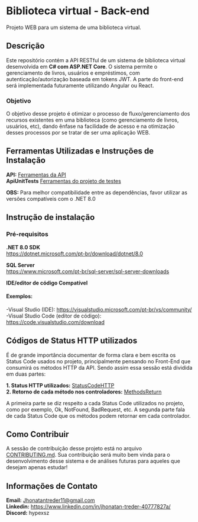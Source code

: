 # Biblioteca virtual - Back-end
Projeto WEB para um sistema de uma biblioteca virtual.
## Descrição
Este repositório contém a API RESTful de um sistema de biblioteca virtual desenvolvida em **C# com ASP.NET Core**. 
O sistema permite o gerenciamento de livros, usuários e empréstimos, com autenticação/autorização baseada em tokens JWT. 
A parte do front-end será implementada futuramente utilizando Angular ou React.
### Objetivo
O objetivo desse projeto é otimizar o processo de fluxo/gerenciamento dos recursos existentes em uma biblioteca (como gerenciamento de livros, usuários, etc),
dando ênfase na facilidade de acesso e na otimização desses processos por se tratar de ser uma aplicação WEB.

## Ferramentas Utilizadas e Instruções de Instalação

**API:** [Ferramentas da API](./docs/FerramentasAPI.md) <br>
**ApiUnitTests** [Ferramentas do projeto de testes](./docs/FerramentasTestAPI.md) <br>

**OBS:** Para melhor compatibilidade entre as dependências, favor utilizar as versões compatíveis com o .NET 8.0 

## Instrução de instalação
### Pré-requisitos

**.NET 8.0 SDK** <br>
https://dotnet.microsoft.com/pt-br/download/dotnet/8.0 <br>

**SQL Server** <br>
https://www.microsoft.com/pt-br/sql-server/sql-server-downloads <br>

**IDE/editor de código Compatível** <br>

#### Exemplos: <br>
-Visual Studio (IDE): https://visualstudio.microsoft.com/pt-br/vs/community/ <br>
-Visual Studio Code (editor de código): https://code.visualstudio.com/download <br>

## Códigos de Status HTTP utilizados
É de grande importância documentar de forma clara e bem escrita os Status Code usados no projeto, principalmente pensando no Front-End que consumirá os métodos HTTP da API.
Sendo assim essa sessão está dividida em duas partes: <br>

**1. Status HTTP utilizados:** [StatusCodeHTTP](./docs/StatusCodesHTTP.md) <br>
**2. Retorno de cada método nos controladores:** [MethodsReturn](./docs/controllers-return.md)<br>

A primeira parte se diz respeito a cada Status Code utilizados no projeto, como por exemplo, Ok, NotFound, BadRequest, etc.
A segunda parte fala de cada Status Code que os métodos podem retornar em cada controlador. 

## Como Contribuir
A sessão de contribuição desse projeto está no arquivo [CONTRIBUTING.md](CONTRIBUTING.md).
Sua contribuição será muito bem vinda para o desenvolvimento desse sistema e de análises futuras para aqueles que desejam apenas estudar!

## Informações de Contato

**Email:** Jhonatantreder11@gmail.com <br>
**Linkedin:** https://www.linkedin.com/in/jhonatan-treder-40777827a/ <br>
**Discord:** hypexsz <br>
